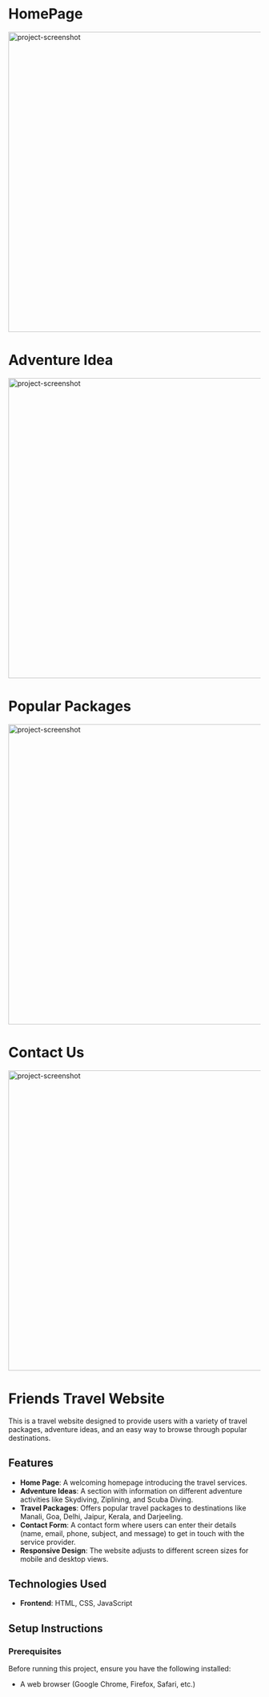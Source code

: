# HomePage
<img src="https://i.postimg.cc/d0PdX60W/Whats-App-Image-2024-07-05-at-10-22-15-7d0e04fe.jpg(https://i.postimg.cc/ncmgDf09/Screenshot-2024-11-13-105556.png)(https://postimg.cc/QHkJSbVv)" alt="project-screenshot" width="600" height="600/">

# Adventure Idea
<img src="https://i.postimg.cc/wvFm1dQP/Whats-App-Image-2024-07-05-at-10-22-16-0994fa59.jpg(https://postimg.cc/v40LwZrz)" alt="project-screenshot" width="600" height="600/">

# Popular Packages
<img src="https://i.postimg.cc/vTNxvLjt/Whats-App-Image-2024-07-05-at-10-22-16-44e1b605.jpg(https://postimg.cc/CzNbbxQg)" alt="project-screenshot" width="600" height="600/">

# Contact Us
<img src="https://i.postimg.cc/9Mc9XfZZ/Whats-App-Image-2024-07-05-at-10-27-23-eec2f38a.jpg(https://postimg.cc/TpRCzF8T)" alt="project-screenshot" width="600" height="600/">




# Friends Travel Website

This is a travel website designed to provide users with a variety of travel packages, adventure ideas, and an easy way to browse through popular destinations. 

## Features

- **Home Page**: A welcoming homepage introducing the travel services.
- **Adventure Ideas**: A section with information on different adventure activities like Skydiving, Ziplining, and Scuba Diving.
- **Travel Packages**: Offers popular travel packages to destinations like Manali, Goa, Delhi, Jaipur, Kerala, and Darjeeling.
- **Contact Form**: A contact form where users can enter their details (name, email, phone, subject, and message) to get in touch with the service provider.
- **Responsive Design**: The website adjusts to different screen sizes for mobile and desktop views.

## Technologies Used

- **Frontend**: HTML, CSS, JavaScript

## Setup Instructions

### Prerequisites

Before running this project, ensure you have the following installed:

- A web browser (Google Chrome, Firefox, Safari, etc.)
